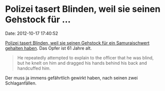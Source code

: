 Polizei tasert Blinden, weil sie seinen Gehstock für \...
=========================================================

Date: 2012-10-17 17:40:52

[Polizei tasert Blinden, weil sie seinen Gehstock für ein Samuraischwert
gehalten
haben](http://www.guardian.co.uk/uk/2012/oct/17/police-taser-blind-man-stick).
Das Opfer ist 61 Jahre alt.

> He repeatedly attempted to explain to the officer that he was blind,
> but he knelt on him and dragged his hands behind his back and
> handcuffed him.

Der muss ja immens gefährtlich gewirkt haben, nach seinen zwei
Schlaganfällen.
